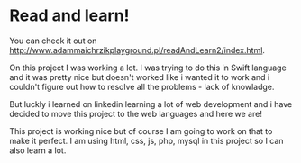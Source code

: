 Read and learn!
=======
You can check it out on http://www.adammaichrzikplayground.pl/readAndLearn2/index.html.


On this project I was working a lot. I was trying to do this in Swift language and it was pretty nice but doesn't worked like i wanted it to work and i couldn't figure out how to 
resolve all the problems - lack of knowladge.

But luckly i learned on linkedin learning a lot of web development and i have decided to move this project to the web languages and here we are! 

This project is working nice but of course I am going to work on that to make it perfect. 
I am using html, css, js, php, mysql in this project so I can also learn a lot.
